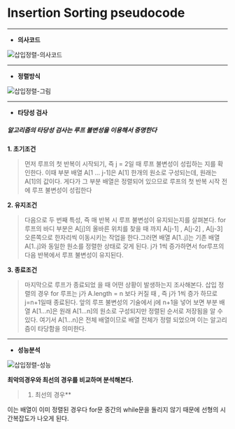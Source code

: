 # Insertion Sorting pseudocode
----
- **의사코드**

![삽입정렬-의사코드](https://user-images.githubusercontent.com/70448161/92952926-c0349080-f49b-11ea-9878-9413450057af.PNG)

----
- **정렬방식**

![삽입정렬-그림](https://user-images.githubusercontent.com/70448161/92952941-c6c30800-f49b-11ea-80a0-fa4ad60881a8.PNG)

----
- **타당성 검사**

##### 알고리즘의 타당성 검사는 루프 불변성을 이용해서 증명한다

**1. 초기조건**
>먼저 루프의 첫 반복이 시작되기, 즉 j = 2일 때 루프 불변성이 성립하는 지를 확인한다. 이때 부분 배열 A[1 ... j-1]은 A[1] 한개의 원소로 구성되는데, 원래는 A[1]의 값이다. 게다가 그 부분 배열은 정렬되어 있으므로 루프의 첫 반복 시작 전에 루프 불변성이 성립한다

**2. 유지조건**
> 다음으로 두 번째 특성, 즉 매 반복 시 루프 불변성이 유지되는지를 살펴본다. for 루프의 바디 부분은 A[j]의 올바른 위치를 찾을 때 까지 A[j-1] , A[j-2] , A[j-3] 오른쪽으로 한자리씩 이동시키는 작업을 한다.그러면 배열 A[1..j]는 기존 배열 A[1..j]와 동일한 원소를 정렬한 상태로 갖게 된다. j가 1씩 증가하면서 for루프의 다음 반복에서 루프 불변성이 유지된다.

**3. 종료조건**
> 마지막으로 루프가 종료되었 을 때 어떤 상황이 발생하는지 조사해본다. 삽입 정렬의 경우 for 루프는 j가 A.length = n 보다 커질 때 , 즉 j가 1씩 증가 하므로 j=n+1일때 종료된다. 앞의 루프 불변성의 기술에서 j에 n+1을 넣어 보면 부분 배열 A[1...n]은 원래 A[1...n]의 원소로 구성되지만 정렬된 순서로 저장됨을 알 수 있다. 여기서 A[1...n]은 전체 배열이므로 배열 전체가 정렬 되었으며 이는 알고리즘이 타당함을 의미한다.

----
- **성능분석**

![삽입정렬-성능](https://user-images.githubusercontent.com/70448161/92954883-2ec71d80-f49f-11ea-8c9a-9395ef117e08.PNG)

**최악의경우와 최선의 경우를 비교하며 분석해본다.**
>1. 최선의 경우** 
   
   이는 배열이 이미 정렬된 경우다 for문 중간의 while문을 돌리지 않기 때문에 선형의 시간복잡도가 나오게 된다.
